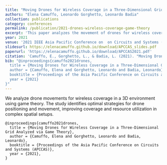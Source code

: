 ```yaml
---
title: "Moving Drones for Wireless Coverage in a Three-Dimensional Grid Analyzed via Game Theory"
authors: "Elena Camuffo, Leonardo Gorghetto, Leonardo Badia"
collection: publications
category: conferences
permalink: /publication/2021-drones-wireless-coverage-game-theory
excerpt: 'This paper analyzes the movement of drones for wireless coverage in a 3D grid using game theory.'
year: 2021
venue: '2021 IEEE Asia Pacific Conference on  on Circuits and Systems (APCCAS)'
slidesurl: https://elenacamuffo.github.io/download/APCCAS_slides.pdf
paperurl: 'https://elenacamuffo.github.io/download/APCCAS2021.pdf'
citation: 'Camuffo, E., Gorghetto, L., & Badia, L. (2021). "Moving Drones for Wireless Coverage in a Three-Dimensional Grid Analyzed via Game Theory." In <i>Proceedings of the 2021 IEEE Asia Pacific Conference on  on Circuits and Systems (APCCAS)</i>.'
bib: "@inproceedings{camuffo2021drones,
  title = {Moving Drones for Wireless Coverage in a Three-Dimensional Grid Analyzed via Game Theory},
  author = {Camuffo, Elena and Gorghetto, Leonardo and Badia, Leonardo},
  booktitle = {Proceedings of the Asia Pacific Conference on Circuits and Systems (APCCAS)},
  year = {2021}
}"
---
```


We analyze drone movements for wireless coverage in a 3D environment using game theory. The study identifies optimal strategies for drone positioning and movement, improving coverage and resource utilization in complex spatial setups.

```
@inproceedings{camuffo2021drones,
  title = {Moving Drones for Wireless Coverage in a Three-Dimensional Grid Analyzed via Game Theory},
  author = {Camuffo, Elena and Gorghetto, Leonardo and Badia, Leonardo},
  booktitle = {Proceedings of the Asia Pacific Conference on Circuits and Systems (APCCAS)},
  year = {2021},
}
```